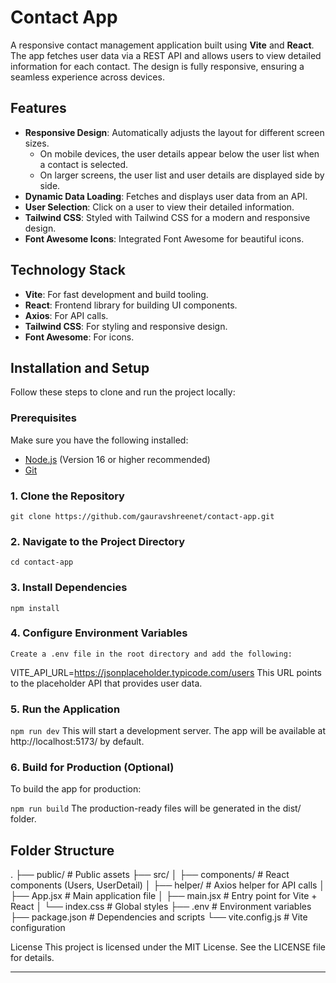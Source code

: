 # Contact App

A responsive contact management application built using **Vite** and **React**. The app fetches user data via a REST API and allows users to view detailed information for each contact. The design is fully responsive, ensuring a seamless experience across devices.

## Features

- **Responsive Design**: Automatically adjusts the layout for different screen sizes.
  - On mobile devices, the user details appear below the user list when a contact is selected.
  - On larger screens, the user list and user details are displayed side by side.
- **Dynamic Data Loading**: Fetches and displays user data from an API.
- **User Selection**: Click on a user to view their detailed information.
- **Tailwind CSS**: Styled with Tailwind CSS for a modern and responsive design.
- **Font Awesome Icons**: Integrated Font Awesome for beautiful icons.

## Technology Stack

- **Vite**: For fast development and build tooling.
- **React**: Frontend library for building UI components.
- **Axios**: For API calls.
- **Tailwind CSS**: For styling and responsive design.
- **Font Awesome**: For icons.

## Installation and Setup

Follow these steps to clone and run the project locally:

### Prerequisites

Make sure you have the following installed:

- [Node.js](https://nodejs.org/) (Version 16 or higher recommended)
- [Git](https://git-scm.com/)

### 1. Clone the Repository

`git clone https://github.com/gauravshreenet/contact-app.git`

### 2. Navigate to the Project Directory

`cd contact-app`

### 3. Install Dependencies

`npm install`

### 4. Configure Environment Variables
`Create a .env file in the root directory and add the following:`

VITE_API_URL=https://jsonplaceholder.typicode.com/users
This URL points to the placeholder API that provides user data.

### 5. Run the Application

`npm run dev`
This will start a development server. The app will be available at http://localhost:5173/ by default.

### 6. Build for Production (Optional)
To build the app for production:

`npm run build`
The production-ready files will be generated in the dist/ folder.

## Folder Structure

.
├── public/            # Public assets
├── src/
│   ├── components/    # React components (Users, UserDetail)
│   ├── helper/        # Axios helper for API calls
│   ├── App.jsx        # Main application file
│   ├── main.jsx       # Entry point for Vite + React
│   └── index.css      # Global styles
├── .env               # Environment variables
├── package.json       # Dependencies and scripts
└── vite.config.js     # Vite configuration

License
This project is licensed under the MIT License. See the LICENSE file for details.

---

